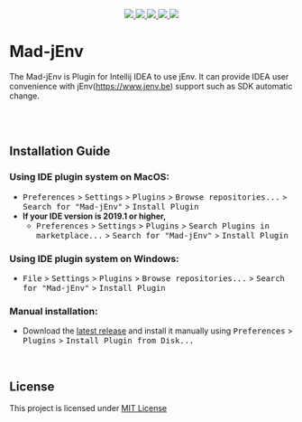 <p align="center">
  <a href="https://plugins.jetbrains.com/plugin/12761-mad-jenv" target="_blank">
    <img src="https://img.shields.io/jetbrains/plugin/v/12761-mad-jenv?label=Mad-jEnv">
  </a>
  <a href="https://plugins.jetbrains.com/plugin/12761-mad-jenv" target="_blank">
    <img src="https://img.shields.io/jetbrains/plugin/d/12761-mad-jenv">
  </a>
  <a href="https://github.com/madplay/Mad-jEnv/issues">
    <img src="https://img.shields.io/github/issues-raw/madplay/Mad-jEnv">
  </a>
  <a href="https://github.com/madplay/Mad-jEnv/issues?q=is%3Aissue+is%3Aclosed">
    <img src="https://img.shields.io/github/issues-closed-raw/madplay/Mad-jEnv">
  </a>
  <a href="https://github.com/madplay/MadJenvPlugin/blob/master/LICENSE.md">
    <img src="https://img.shields.io/badge/License-MIT-blue.svg">
  </a>
</p>

# Mad-jEnv
The Mad-jEnv is Plugin for Intellij IDEA to use jEnv.
It can provide IDEA user convenience with jEnv(https://www.jenv.be) support such as SDK automatic change.

<br/><br/>

## Installation Guide
###  Using IDE plugin system on MacOS:
- <kbd>Preferences</kbd> > <kbd>Settings</kbd> > <kbd>Plugins</kbd> > <kbd>Browse repositories...</kbd> > <kbd>Search for "Mad-jEnv"</kbd> > <kbd>Install Plugin</kbd>
- **If your IDE version is 2019.1 or higher,** 
  - <kbd>Preferences</kbd> > <kbd>Settings</kbd> > <kbd>Plugins</kbd> > <kbd>Search Plugins in marketplace...</kbd> > <kbd>Search for "Mad-jEnv"</kbd> > <kbd>Install Plugin</kbd>
### Using IDE plugin system on Windows:
- <kbd>File</kbd> > <kbd>Settings</kbd> > <kbd>Plugins</kbd> > <kbd>Browse repositories...</kbd> > <kbd>Search for "Mad-jEnv"</kbd> > <kbd>Install Plugin</kbd>
### Manual installation:
- Download the [latest release](https://github.com/madplay/Mad-jEnv/releases/latest) and install it manually using <kbd>Preferences</kbd> > <kbd>Plugins</kbd> > <kbd>Install Plugin from Disk...</kbd>
  
<br/>
   
## License
This project is licensed under [MIT License](https://github.com/madplay/MadJenvPlugin/blob/master/LICENSE.md)
